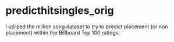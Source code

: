 # predicthitsingles_orig

I utilized the million song dataset to try to predict placement (or non placement) within the Billboard Top 100 ratings.
